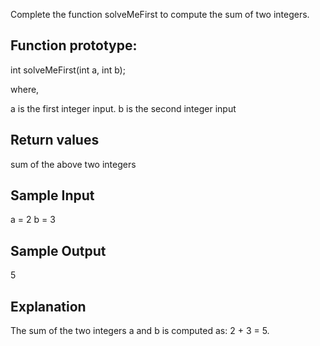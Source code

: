 Complete the function solveMeFirst to compute the sum of two integers.

## Function prototype:

int solveMeFirst(int a, int b);

where,

a is the first integer input.
b is the second integer input

## Return values

sum of the above two integers

## Sample Input

a = 2
b = 3

## Sample Output

5

## Explanation

The sum of the two integers a and b is computed as: 2 + 3 = 5.